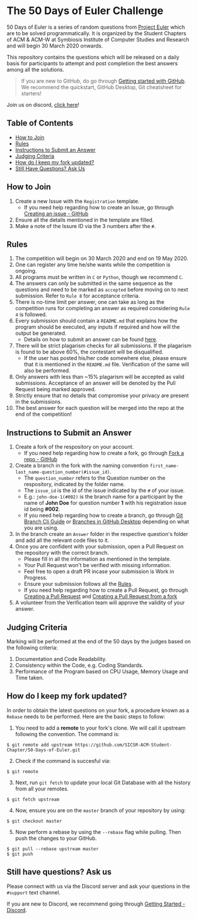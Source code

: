 # The 50 Days of Euler Challenge

50 Days of Euler is a series of random questions from [Project Euler](https://projecteuler.net/) which are to be solved programmatically. It is organized by the Student Chapters of ACM & ACM-W at Symbiosis Institute of Computer Studies and Research and will begin 30 March 2020 onwards.

This repository contains the questions which will be released on a daily basis for participants to attempt and post completion the best answers among all the solutions.

> If you are new to GitHub, do go through [Getting started with GitHub](https://help.github.com/en/github/getting-started-with-github). We recommend the quickstart, GitHub Desktop, Git cheatsheet for starters!

Join us on discord, [click here](https://discord.gg/PuQRAFr)!

## Table of Contents
- [How to Join](#how-to-join)
- [Rules](#rules)
- [Instructions to Submit an Answer](#instructions-to-submit-an-answer)
- [Judging Criteria](#judging-criteria)
- [How do I keep my fork updated?](#how-do-i-keep-my-fork-updated)
- [Still Have Questions? Ask Us](#still-have-questions-ask-us)

## How to Join

1. Create a new Issue with the `Registration` template.
    - If you need help regarding how to create an Issue, go through [Creating an issue - GitHub](https://help.github.com/en/github/managing-your-work-on-github/creating-an-issue)
2. Ensure all the details mentioned in the template are filled.
3. Make a note of the Issure ID via the 3 numbers after the `#`.

## Rules

1. The competition will begin on 30 March 2020 and end on 19 May 2020.
2. One can register any time he/she wants while the competition is ongoing.
3. All programs must be written in `C` or `Python`, though we recommend `C`.
4. The answers can only be submitted in the same sequence as the questions and need to be marked as `accepted` before moving on to next submission. Refer to `Rule 8` for acceptance criteria.
5. There is no-time limit per answer, one can take as long as the competition runs for completing an answer as required considering `Rule 4` is followed.
6. Every submission should contain a `README.md` that explains how the program should be executed, any inputs if required and how will the output be generated.
    - Details on how to submit an answer can be found [here](#instructions-to-submit-an-answer).
7. There will be strict plagarism checks for all submissions. If the plagarism is found to be above 60%, the contestant will be disqualified. 
    - If the user has posted his/her code somewhere else, please ensure that it is mentioned in the `README.md` file. Verification of the same will also be performed.
8. Only answers with less than ~15% plagarism will be accepted as valid submissions. Acceptance of an answer will be denoted by the Pull Request being marked approved.
9. Strictly ensure that no details that compromise your privacy are present in the submissions.
10. The best answer for each question will be merged into the repo at the end of the competition!

## Instructions to Submit an Answer

1. Create a fork of the respository on your account.
    - If you need help regarding how to create a fork, go through [Fork a repo - GitHub](https://help.github.com/en/github/getting-started-with-github/fork-a-repo)
2. Create a branch in the fork with the naming convention `first_name-last_name-question_number(#issue_id)`.
	- The `question_number` refers to the Question number on the respository, indicated by the folder name.
	- The `issue_id` is the id of the issue indicated by the `#` of your issue.
	- E.g.: `john-doe-1(#002)` is the branch name for a participant by the name of **John Doe** for question number **1** with his registration issue id being **#002**.
	- If you need help regarding how to create a branch, go through [Git Branch Cli Guide](https://www.atlassian.com/git/tutorials/using-branches) or [Branches in GitHub Desktop](https://help.github.com/en/desktop/contributing-to-projects/creating-a-branch-for-your-work) depending on what you are using.
3. In the branch create an `Answer` folder in the respective question's folder and add all the relevant code files to it.
4. Once you are confident with your submission, open a Pull Request on the repository with the correct branch.
	- Please fill in all the information as mentioned in the template.
	- Your Pull Request won't be verified with missing information.
	- Feel free to open a draft PR incase your submission is Work in Progress.
	- Ensure your submission follows all the [Rules](#rules).
	- If you need help regarding how to create a Pull Request, go through [Creating a Pull Request](https://help.github.com/en/github/collaborating-with-issues-and-pull-requests/creating-a-pull-request) and [Creating a Pull Request from a fork](https://help.github.com/en/github/collaborating-with-issues-and-pull-requests/creating-a-pull-request-from-a-fork)
5. A volunteer from the Verification team will approve the validity of your answer.

## Judging Criteria

Marking will be performed at the end of the 50 days by the judges based on the following criteria:
1. Documentation and Code Readability.
2. Consistency within the Code, e.g. Coding Standards.
3. Performance of the Program based on CPU Usage, Memory Usage and Time taken.

## How do I keep my fork updated?
In order to obtain the latest questions on your fork, a procedure known as a `Rebase` needs to be performed. Here are the basic steps to follow:
1. You need to add a **remote** to your fork's clone. We will call it upstream following the convention. The command is:
```shell
$ git remote add upstream https://github.com/SICSR-ACM-Student-Chapter/50-Days-of-Euler.git
```
2. Check if the command is succesful via:
```shell
$ git remote
```
3. Next, run `git fetch` to update your local Git Database with all the history from all your remotes.
```shell
$ git fetch upstream
```
4. Now, ensure you are on the `master` branch of your repository by using: 
```shell
$ git checkout master
```
5. Now perform a rebase by using the `--rebase` flag while pulling. Then push the changes to your GitHub.
```shell
$ git pull --rebase upstream master
$ git push
```

## Still have questions? Ask us
Please connect with us via the Discord server and ask your questions in the `#support` text channel.

If you are new to Discord, we recommend going through [Getting Started - Discord](https://support.discordapp.com/hc/en-us/articles/360033931551-Getting-Started).
